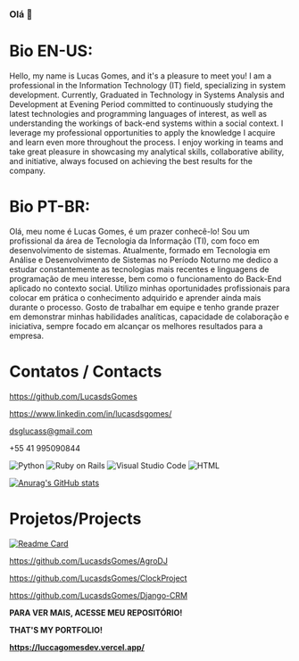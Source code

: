 ### Olá 👋

# Bio EN-US:
Hello, my name is Lucas Gomes, and it's a pleasure to meet you!
I am a professional in the Information Technology (IT) field, specializing in system development. Currently, Graduated in Technology in Systems Analysis and Development at Evening Period committed to continuously studying the latest technologies and programming languages of interest, as well as understanding the workings of back-end systems within a social context. I leverage my professional opportunities to apply the knowledge I acquire and learn even more throughout the process. I enjoy working in teams and take great pleasure in showcasing my analytical skills, collaborative ability, and initiative, always focused on achieving the best results for the company.

# Bio PT-BR:

Olá, meu nome é Lucas Gomes, é um prazer conhecê-lo! 
Sou um profissional da área de Tecnologia da Informação (TI), com foco em desenvolvimento de sistemas. Atualmente, formado em Tecnologia em Análise e Desenvolvimento de Sistemas no Período Noturno me dedico a estudar constantemente as tecnologias mais recentes e linguagens de programação de meu interesse, bem como o funcionamento do Back-End aplicado no contexto social. Utilizo minhas oportunidades profissionais para colocar em prática o conhecimento adquirido e aprender ainda mais durante o processo. Gosto de trabalhar em equipe e tenho grande prazer em demonstrar minhas habilidades analíticas, capacidade de colaboração e iniciativa, sempre focado em alcançar os melhores resultados para a empresa.

# Contatos / Contacts

https://github.com/LucasdsGomes

https://www.linkedin.com/in/lucasdsgomes/

dsglucass@gmail.com

+55 41 995090844

![Python](https://img.shields.io/badge/Python-FFD43B?style=for-the-badge&logo=python&logoColor=blue)
![Ruby on Rails](https://img.shields.io/badge/Ruby_on_Rails-CC0000?style=for-the-badge&logo=ruby-on-rails&logoColor=white)
![Visual Studio Code](https://img.shields.io/badge/VSCode-0078D4?style=for-the-badge&logo=visual%20studio%20code&logoColor=white)
![HTML](https://img.shields.io/badge/HTML5-E34F26?style=for-the-badge&logo=html5&logoColor=white)

[![Anurag's GitHub stats](https://github-readme-stats.vercel.app/api?username=LucasdsGomes)](https://github.com/anuraghazra/github-readme-stats)

# Projetos/Projects

[![Readme Card](https://github-readme-stats.vercel.app/api/pin/?username=LucasdsGomes&repo=LucasdsGomes.github.io)](https://github.com/anuraghazra/github-readme-stats)

https://github.com/LucasdsGomes/AgroDJ

https://github.com/LucasdsGomes/ClockProject

https://github.com/LucasdsGomes/Django-CRM

**PARA VER MAIS, ACESSE MEU REPOSITÓRIO!**

**THAT'S MY PORTFOLIO!**

**https://luccagomesdev.vercel.app/**
